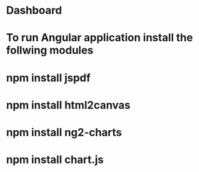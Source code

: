 # Dashboard
# To run Angular application install the follwing modules
# npm install jspdf 
# npm install html2canvas
# npm install ng2-charts
# npm install chart.js
